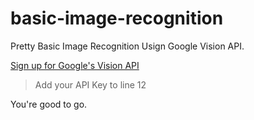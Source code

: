 # basic-image-recognition
Pretty Basic Image Recognition Usign Google Vision API.

[Sign up for Google's Vision API](https://cloud.google.com/vision/?utm_source=google&utm_medium=cpc&utm_campaign=japac-IN-all-en-dr-bkwsrmkt-all-super-trial-e-dr-1003987&utm_content=text-ad-none-none-DEV_c-CRE_300622149484-ADGP_Hybrid+%7C+AW+SEM+%7C+BKWS+~+T1+%7C+EXA+%7C+ML+%7C+1:1+%7C+IN+%7C+en+%7C+Vision+%7C+google+vision-KWID_43700037525774243-aud-538775078828:kwd-15026601681&userloc_9062134&utm_term=KW_google%20vision&gclid=Cj0KCQjw3PLnBRCpARIsAKaUbgsxHIKSf4upBdY0SJGJOQX3kIs6oY4aj3Ih_HDaHA-OIOgLzZciDe8aArFEEALw_wcB)

> Add your API Key to line 12

You're good to go.
